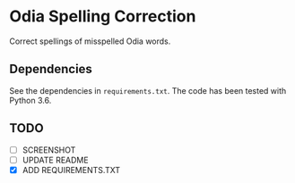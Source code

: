# Odia Spelling Correction

Correct spellings of misspelled Odia words.

## Dependencies
See the dependencies in `requirements.txt`.
The code has been tested with Python 3.6.

## TODO
- [ ] SCREENSHOT
- [ ] UPDATE README
- [x] ADD REQUIREMENTS.TXT
